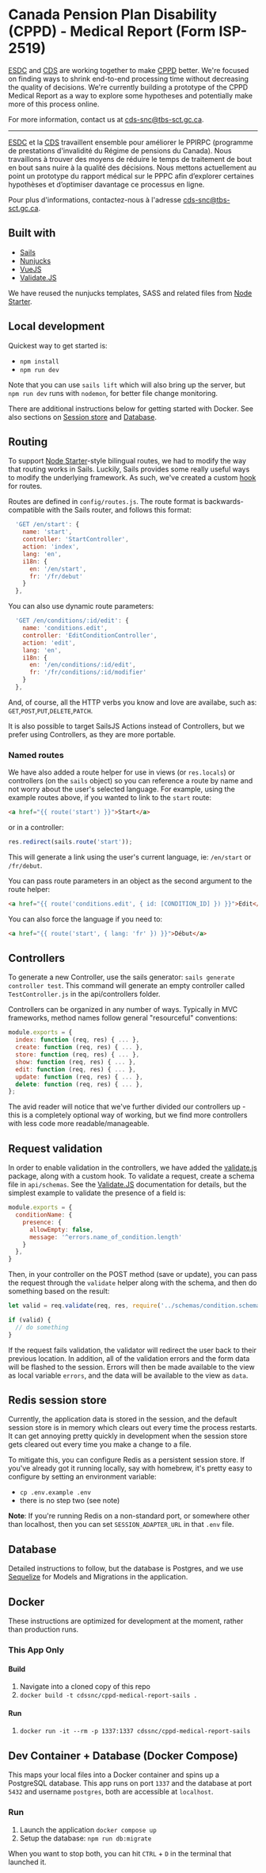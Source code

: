 # Canada Pension Plan Disability (CPPD) - Medical Report (Form ISP-2519)

[ESDC](https://www.canada.ca/en/employment-social-development.html) and [CDS](https://digital.canada.ca) are working together to make [CPPD](https://www.canada.ca/en/services/benefits/publicpensions/cpp/cpp-disability-benefit.html) better. We're focused on finding ways to shrink end-to-end processing time without decreasing the quality of decisions. We're currently building a prototype of the CPPD Medical Report as a way to explore some hypotheses and potentially make more of this process online.

For more information, contact us at [cds-snc@tbs-sct.gc.ca](mailto:cds-snc@tbs-sct.gc.ca).

--- 

[ESDC](https://www.canada.ca/en/employment-social-development.html) et la [CDS](https://digital.canada.ca) travaillent ensemble pour améliorer le PPIRPC (programme de prestations d'invalidité du Régime de pensions du Canada). Nous travaillons à trouver des moyens de réduire le temps de traitement de bout en bout sans nuire à la qualité des décisions. Nous mettons actuellement au point un prototype du rapport médical sur le PPPC afin d’explorer certaines hypothèses et d’optimiser davantage ce processus en ligne.

Pour plus d'informations, contactez-nous à l'adresse [cds-snc@tbs-sct.gc.ca](mailto:cds-snc@tbs-sct.gc.ca).

## Built with

- [Sails](https://sailsjs.com/)
- [Nunjucks](https://mozilla.github.io/nunjucks/)
- [VueJS](https://vuejs.org/)
- [Validate.JS](https://validatejs.org/)

We have reused the nunjucks templates, SASS and related files from [Node Starter](https://github.com/cds-snc/node-starter-app).

## Local development

Quickest way to get started is:

- `npm install`
- `npm run dev`

Note that you can use `sails lift` which will also bring up the server, but `npm run dev` runs with `nodemon`, for better file change monitoring.

There are additional instructions below for getting started with Docker. See also sections on [Session store](#redis-session-store) and [Database](#database).

## Routing

To support [Node Starter](https://github.com/cds-snc/node-starter-app)-style bilingual routes, we had to modify the way that routing works in Sails. Luckily, Sails provides some really useful ways to modify the underlying framework. As such, we've created a custom [hook](https://sailsjs.com/documentation/concepts/extending-sails/hooks) for routes.

Routes are defined in `config/routes.js`.  The route format is backwards-compatible with the Sails router, and follows this format:

```js
  'GET /en/start': {
    name: 'start',
    controller: 'StartController',
    action: 'index',
    lang: 'en',
    i18n: {
      en: '/en/start',
      fr: '/fr/debut'
    }
  },
```

You can also use dynamic route parameters:

```js
  'GET /en/conditions/:id/edit': {
    name: 'conditions.edit',
    controller: 'EditConditionController',
    action: 'edit',
    lang: 'en',
    i18n: {
      en: '/en/conditions/:id/edit',
      fr: '/fr/conditions/:id/modifier'
    }
  },
```

And, of course, all the HTTP verbs you know and love are availabe, such as: `GET`,`POST`,`PUT`,`DELETE`,`PATCH`.

It is also possible to target SailsJS Actions instead of Controllers, but we prefer using Controllers, as they are more portable.

### Named routes

We have also added a route helper for use in views (or `res.locals`) or controllers (on the `sails` object) so you can reference a route by name and not worry about the user's selected language. For example, using the example routes above, if you wanted to link to the `start` route:

```html
<a href="{{ route('start') }}">Start</a>
```

or in a controller:

```js
res.redirect(sails.route('start'));
```

This will generate a link using the user's current language, ie: `/en/start` or `/fr/debut`.

You can pass route parameters in an object as the second argument to the route helper:

```html
<a href="{{ route('conditions.edit', { id: [CONDITION_ID] }) }}">Edit</a>
```

You can also force the language if you need to:

```html
<a href="{{ route('start', { lang: 'fr' }) }}">Début</a>
```

## Controllers

To generate a new Controller, use the sails generator: `sails generate controller test`. This command will generate an empty controller called `TestController.js` in the api/controllers folder.

Controllers can be organized in any number of ways. Typically in MVC frameworks, method names follow general "resourceful" conventions:

```js
module.exports = {
  index: function (req, res) { ... },
  create: function (req, res) { ... },
  store: function (req, res) { ... },
  show: function (req, res) { ... },
  edit: function (req, res) { ... },
  update: function (req, res) { ... },
  delete: function (req, res) { ... },
};
```

The avid reader will notice that we've further divided our controllers up - this is a completely optional way of working, but we find more controllers with less code more readable/manageable.

## Request validation

In order to enable validation in the controllers, we have added the [validate.js](https://validatejs.org/) package, along with a custom hook. To validate a request, create a schema file in `api/schemas`. See the [Validate.JS](https://validatejs.org/) documentation for details, but the simplest example to validate the presence of a field is:

```js
module.exports = {
  conditionName: {
    presence: {
      allowEmpty: false,
      message: '^errors.name_of_condition.length'
    }
  },
}
```

Then, in your controller on the POST method (save or update), you can pass the request through the `validate` helper along with the schema, and then do something based on the result:

```js
let valid = req.validate(req, res, require('../schemas/condition.schema'));

if (valid) {
  // do something
}
```

If the request fails validation, the validator will redirect the user back to their previous location. In addition, all of the validation errors and the form data will be flashed to the session. Errors will then be made available to the view as local variable `errors`, and the data will be available to the view as `data`.

## Redis session store

Currently, the application data is stored in the session, and the default session store is in memory which clears out every time the process restarts. It can get annoying pretty quickly in development when the session store gets cleared out every time you make a change to a file.

To mitigate this, you can configure Redis as a persistent session store. If you've already got it running locally, say with homebrew, it's pretty easy to configure by setting an environment variable:

- `cp .env.example .env`
- there is no step two (see note)

**Note**: If you're running Redis on a non-standard port, or somewhere other than localhost, then you can set `SESSION_ADAPTER_URL` in that `.env` file.

## Database

Detailed instructions to follow, but the database is Postgres, and we use [Sequelize](https://sequelize.readthedocs.io/en/v3/) for Models and Migrations in the application.

## Docker

These instructions are optimized for development at the moment, rather than production runs.

### This App Only

#### Build

1. Navigate into a cloned copy of this repo
1. `docker build -t cdssnc/cppd-medical-report-sails .`

#### Run

1. `docker run -it --rm -p 1337:1337 cdssnc/cppd-medical-report-sails`

## Dev Container + Database (Docker Compose)

This maps your local files into a Docker container and spins up a PostgreSQL database. This app runs on port `1337` and the database at port `5432` and username `postgres`, both are accessible at `localhost`.

### Run

1. Launch the application `docker compose up`
1. Setup the database: `npm run db:migrate`

When you want to stop both, you can hit `CTRL` + `D` in the terminal that launched it.
